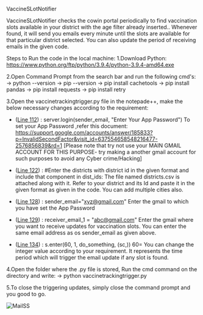 VaccineSLotNotifier

VaccineSLotNotifier checks the cowin portal periodically to find
vaccination slots available in your district with the age filter already
inserted.. Whenever found, it will send you emails every minute until
the slots are available for that particular district selected. You can
also update the period of receiving emails in the given code.

Steps to Run the code in the local machine: 1.Download Python:
https://www.python.org/ftp/python/3.9.4/python-3.9.4-amd64.exe

2.Open Command Prompt from the search bar and run the following cmd's:
-\> python --version -\> pip --version -\> pip install cachetools -\>
pip install pandas -\> pip install requests -\> pip install retry

3.Open the vaccinetrackingtrigger.py file in the notepade++, make the
below necessary changes according to the requirement:
* ([Line 112](https://github.com/arjunsedani/vaccineslotnotifier/blob/a429005166e1f2971d6db2ec6f20a16145ecf57e/vaccinetrackingtrigger.py#L112))  : server.login(sender_email, "Enter Your App Password")
        To set your App Password ,refer this document:  https://support.google.com/accounts/answer/185833?p=InvalidSecondFactor&visit_id=637554658548216477-2576856839&rd=1
        [Please note that try not use your MAIN GMAIL ACCOUNT FOR THIS PURPOSE- try making a another gmail account for such purposes to avoid any Cyber crime/Hacking]

* ([Line 122](https://github.com/arjunsedani/vaccineslotnotifier/blob/a429005166e1f2971d6db2ec6f20a16145ecf57e/vaccinetrackingtrigger.py#L122))  : #Enter the districts with district id in the given format and include that component in dist_ids:
        The file named districts.csv is attached along with it. Refer to your district and its Id and paste it in the given format as given in the code.
        You can add multiple cities also.

* ([Line 128](https://github.com/arjunsedani/vaccineslotnotifier/blob/a429005166e1f2971d6db2ec6f20a16145ecf57e/vaccinetrackingtrigger.py#L128))  : sender_email="xyz@gmail.com"
        Enter the gmail to which you have set the App Password 

* ([Line 129](https://github.com/arjunsedani/vaccineslotnotifier/blob/a429005166e1f2971d6db2ec6f20a16145ecf57e/vaccinetrackingtrigger.py#L129))  : receiver_email_1 = "abc@gmail.com"
        Enter the gmail where you want to receive updates for vaccination slots.
        You can enter the same email address as os sender_email as given above.

* ([Line 134](https://github.com/arjunsedani/vaccineslotnotifier/blob/a429005166e1f2971d6db2ec6f20a16145ecf57e/vaccinetrackingtrigger.py#L134))  : s.enter(60, 1, do_something, (sc,)) 
        60= You can change the integer value according to your requirement. It represents the time period which will trigger the email update if any slot is found.

4.Open the folder where the .py file is stored, Run the cmd command on
the directory and write: -\> python vaccinetrackingtrigger.py

5.To close the triggering updates, simply close the command prompt and
you good to go.


![MailSS](https://user-images.githubusercontent.com/83569942/116973094-a7524700-acd9-11eb-90e3-4638f06000a0.PNG)
